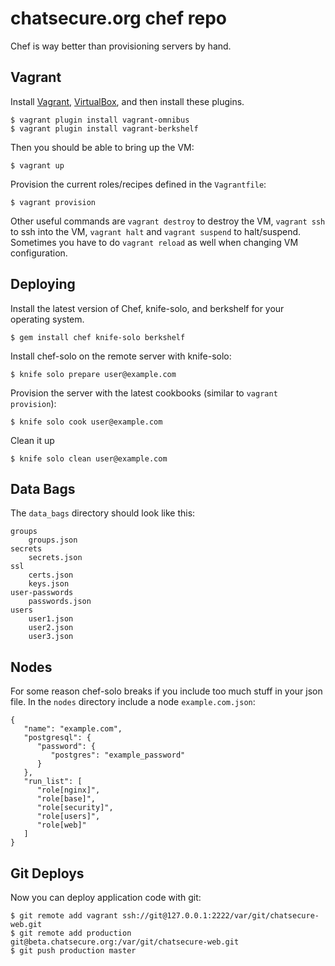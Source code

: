 # chatsecure.org chef repo

Chef is way better than provisioning servers by hand.

## Vagrant

Install [Vagrant](http://www.vagrantup.com), [VirtualBox](https://www.virtualbox.org), and then install these plugins.

    $ vagrant plugin install vagrant-omnibus
    $ vagrant plugin install vagrant-berkshelf

Then you should be able to bring up the VM:

	$ vagrant up
	
Provision the current roles/recipes defined in the `Vagrantfile`:

	$ vagrant provision
	
Other useful commands are `vagrant destroy` to destroy the VM, `vagrant ssh` to ssh into the VM, `vagrant halt` and `vagrant suspend` to halt/suspend. Sometimes you have to do `vagrant reload` as well when changing VM configuration.

## Deploying

Install the latest version of Chef, knife-solo, and berkshelf for your operating system.

    $ gem install chef knife-solo berkshelf
    
Install chef-solo on the remote server with knife-solo:

    $ knife solo prepare user@example.com
    
Provision the server with the latest cookbooks (similar to `vagrant provision`):

    $ knife solo cook user@example.com

Clean it up

	$ knife solo clean user@example.com

## Data Bags

The `data_bags` directory should look like this:

    groups
        groups.json
    secrets
        secrets.json
    ssl
        certs.json
        keys.json
    user-passwords
    	passwords.json
    users
        user1.json
        user2.json
        user3.json
        
## Nodes

For some reason chef-solo breaks if you include too much stuff in your json file. In the `nodes` directory include a node `example.com.json`:

	{
	   "name": "example.com",
	   "postgresql": {
	      "password": {
	         "postgres": "example_password"
	      }
	   },
	   "run_list": [
	      "role[nginx]",
	      "role[base]",
	      "role[security]",
	      "role[users]",
	      "role[web]"
	   ]
	}
	
## Git Deploys

Now you can deploy application code with git:

    $ git remote add vagrant ssh://git@127.0.0.1:2222/var/git/chatsecure-web.git
    $ git remote add production git@beta.chatsecure.org:/var/git/chatsecure-web.git
    $ git push production master